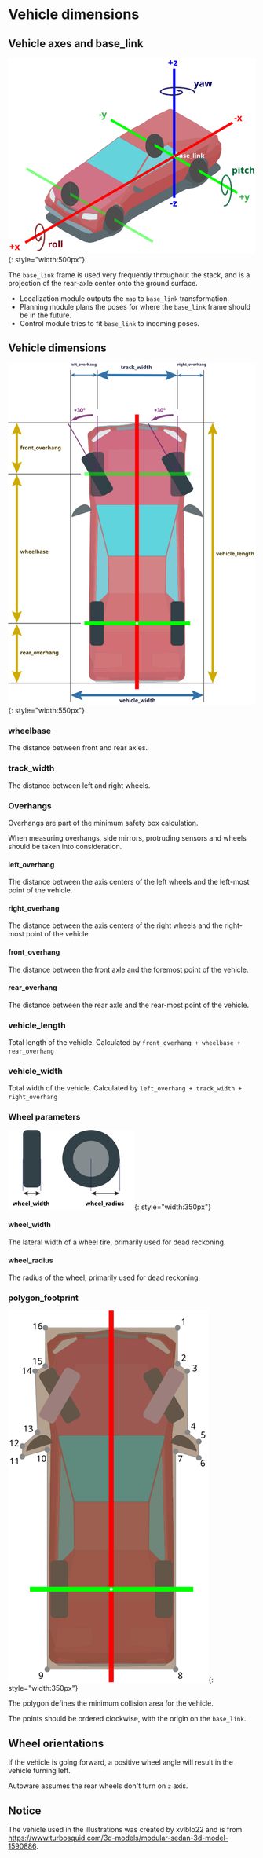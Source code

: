 # Vehicle dimensions

## Vehicle axes and base_link

![Vehicle Axes](images/vehicle_axes.svg){: style="width:500px"}

The `base_link` frame is used very frequently throughout the stack, and is a projection of the rear-axle center onto the ground surface.

- Localization module outputs the `map` to `base_link` transformation.
- Planning module plans the poses for where the `base_link` frame should be in the future.
- Control module tries to fit `base_link` to incoming poses.

## Vehicle dimensions

![Vehicle Dimensions](images/vehicle_dimensions.svg){: style="width:550px"}

### wheelbase

The distance between front and rear axles.

### track_width

The distance between left and right wheels.

### Overhangs

Overhangs are part of the minimum safety box calculation.

When measuring overhangs, side mirrors, protruding sensors and wheels should be taken into consideration.

#### left_overhang

The distance between the axis centers of the left wheels and the left-most point of the vehicle.

#### right_overhang

The distance between the axis centers of the right wheels and the right-most point of the vehicle.

#### front_overhang

The distance between the front axle and the foremost point of the vehicle.

#### rear_overhang

The distance between the rear axle and the rear-most point of the vehicle.

### vehicle_length

Total length of the vehicle. Calculated by `front_overhang + wheelbase + rear_overhang`

### vehicle_width

Total width of the vehicle. Calculated by `left_overhang + track_width + right_overhang`

### Wheel parameters

![Wheel Dimensions](images/wheels.svg){: style="width:350px"}

#### wheel_width

The lateral width of a wheel tire, primarily used for dead reckoning.

#### wheel_radius

The radius of the wheel, primarily used for dead reckoning.

### polygon_footprint

![Wheel Dimensions](images/polygon_footprint.svg){: style="width:350px"}

The polygon defines the minimum collision area for the vehicle.

The points should be ordered clockwise, with the origin on the `base_link`.

## Wheel orientations

If the vehicle is going forward, a positive wheel angle will result in the vehicle turning left.

Autoware assumes the rear wheels don't turn on `z` axis.

## Notice

The vehicle used in the illustrations was created by xvlblo22 and is from <https://www.turbosquid.com/3d-models/modular-sedan-3d-model-1590886>.
